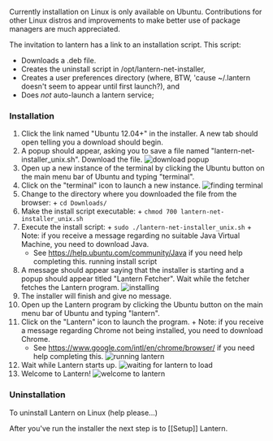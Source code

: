 Currently installation on Linux is only available on Ubuntu. Contributions for other Linux distros and improvements to make better use of package managers are much appreciated.

The invitation to lantern has a link to an installation script. This script:

  + Downloads a .deb file.
  + Creates the uninstall script in /opt/lantern-net-installer,
  + Creates a user preferences directory (where, BTW, 'cause ~/.lantern
    doesn't seem to appear until first launch?), and
  + Does _not_ auto-launch a lantern service; 

### Installation

  1. Click the link named "Ubuntu 12.04+" in the installer. A new tab should open telling you a download should begin.
  2. A popup should appear, asking you to save a file named "lantern-net-installer_unix.sh". Download the file.
  ![download popup](http://i.imgur.com/justLyz.png)
  3. Open up a new instance of the terminal by clicking the Ubuntu button on the main menu bar of Ubuntu and typing "terminal".
  4. Click on the "terminal" icon to launch a new instance.
  ![finding terminal](http://i.imgur.com/AGo6Hve.png)
  5. Change to the directory where you downloaded the file from the browser:
    + `cd Downloads/`
  6. Make the install script executable:
    + `chmod 700 lantern-net-installer_unix.sh`
  7. Execute the install script:
    + `sudo ./lantern-net-installer_unix.sh`
    + Note: if you receive a message regarding no suitable Java Virtual Machine, you need to download Java.
      + See https://help.ubuntu.com/community/Java if you need help completing this.
running install script
  8. A message should appear saying that the installer is starting and a popup should appear titled "Lantern Fetcher". Wait while the fetcher fetches the Lantern program.
  ![installing](http://i.imgur.com/S2hBiEY.png)
  9. The installer will finish and give no message.
  10. Open up the Lantern program by clicking the Ubuntu button on the main menu bar of Ubuntu and typing "lantern".
  11. Click on the "Lantern" icon to launch the program.
    + Note: if you receive a message regarding Chrome not being installed, you need to download Chrome.
      + See https://www.google.com/intl/en/chrome/browser/ if you need help completing this.
![running lantern](http://i.imgur.com/pbBc1Rg.png)
  12. Wait while Lantern starts up.
  ![waiting for lantern to load](http://i.imgur.com/6m3gh25.png)
  13.  Welcome to Lantern!
  ![welcome to lantern](http://i.imgur.com/nnXoFjr.png)

### Uninstallation

To uninstall Lantern on Linux (help please...)

After you've run the installer the next step is to [[Setup]] Lantern.